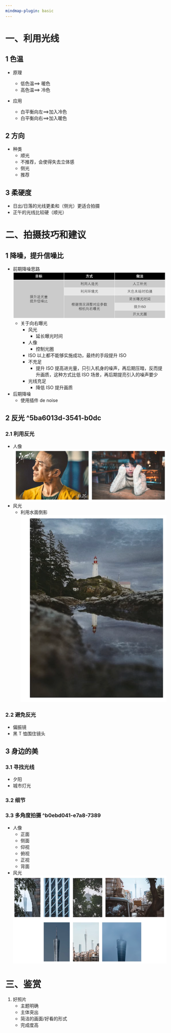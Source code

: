 ```yaml
---
mindmap-plugin: basic
---
```

# 一、利用光线

## 1 色温

- 原理

  - 低色温==> 暖色
  - 高色温==> 冷色
- 应用

  - 白平衡向左==>加入冷色
  - 白平衡向右==>加入暖色

## 2 方向

- 种类
  - 顺光
  - 不推荐，会使得失去立体感
  - 侧光
  - 推荐

## 3 柔硬度

- 日出/日落的光线更柔和（侧光）更适合拍摄
- 正午的光线比较硬（顺光）

# 二、拍摄技巧和建议

## 1 降噪，提升信噪比

- 前期降噪思路
  ![](images/Pasted%20image%2020231216221237.png)
  - 关于向右曝光
    - 风光
      - 延长曝光时间
    - 人像
      - 控制光圈
    - ISO
      以上都不能够实施成功，最终的手段提升 ISO
    - 不充足
      - 提升 ISO 提高进光量，只引入机身的噪声，再后期压暗，反而提升画质，这种方式比低 ISO 场景，再后期提亮引入的噪声要少
    - 光线充足
      - 降低 ISO 提升画质
- 后期降噪
  - 使用插件 de noise

## 2 反光 ^5ba6013d-3541-b0dc

### 2.1 利用反光

- 人像
  ![](images/Pasted%20image%2020231216222436.png)
- 风光
  - 利用水面倒影
    ![](images/Pasted%20image%2020231216222545.png)

### 2.2 避免反光

- 偏振镜
- 黑 T 恤围住镜头

## 3 身边的美

### 3.1 寻找光线

- 夕阳
- 城市灯光

### 3.2 细节

### 3.3 多角度拍摄 ^b0ebd041-e7a8-7389

- 人像
  - 正面
  - 侧面
  - 仰视
  - 俯视
  - 正视
  - 背面
- 风光
  ![](images/Pasted%20image%2020231216223432.png)

# 三、鉴赏

1. 好照片
   - 主题明确
   - 主体突出
   - 简洁的画面/好看的形式
   - 完成度高
